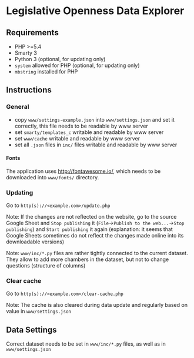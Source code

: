 # Legislative Openness Data Explorer

## Requirements
- PHP >=5.4
- Smarty 3
- Python 3 (optional, for updating only)
- `system` allowed for PHP (optional, for updating only)
- `mbstring` installed for PHP

## Instructions

### General
- copy `www/settings-example.json` into `www/settings.json` and set it correctly, this file needs to be readable by www server
- set `smarty/templates_c` writable and readable by www server
- set `www/cache` writable and readable by www server
- set all `.json` files in `inc/` files writable and readable by www server

#### Fonts
The application uses http://fontawesome.io/, which needs to be downloaded into `www/fonts/` directory.

### Updating
Go to `http(s)://<example.com>/update.php`

Note: If the changes are not reflected on the website, go to the source Google Sheet and `Stop publishing` it (`File`->`Publish to the web...`->`Stop publishing`) and `Start publishing` it again (explanation: it seems that Google Sheets sometimes do not reflect the changes made online into its downloadable versions)

Note: `www/inc/*.py` files are rather tightly connected to the current dataset. They allow to add more chambers in the dataset, but not to change questions (structure of columns)

### Clear cache
Go to `http(s)://<example.com>/clear-cache.php`

Note: The cache is also cleared during data update and regularly based on value in `www/settings.json`

## Data Settings
Correct dataset needs to be set in `www/inc/*.py` files, as well as in `www/settings.json`

